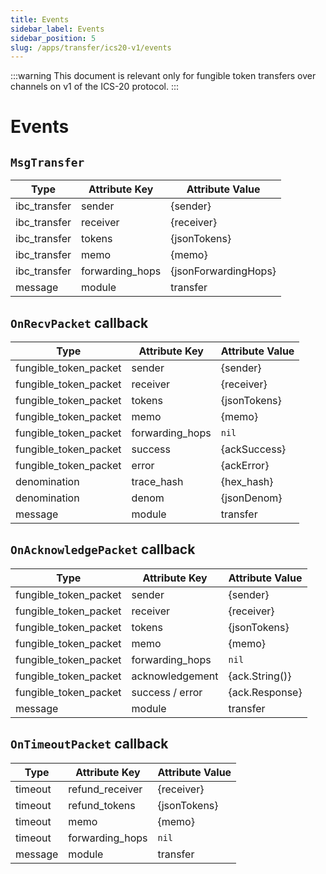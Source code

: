 ```yaml
---
title: Events
sidebar_label: Events
sidebar_position: 5
slug: /apps/transfer/ics20-v1/events
---
```


:::warning
This document is relevant only for fungible token transfers over channels on v1 of the ICS-20 protocol.
:::

# Events

## `MsgTransfer`

| Type         | Attribute Key   | Attribute Value        |
|--------------|-----------------|------------------------|
| ibc_transfer | sender          | \{sender\}             |
| ibc_transfer | receiver        | \{receiver\}           |
| ibc_transfer | tokens          | \{jsonTokens\}         |
| ibc_transfer | memo            | \{memo\}               |
| ibc_transfer | forwarding_hops | \{jsonForwardingHops\} |
| message      | module          | transfer               |

## `OnRecvPacket` callback

| Type                  | Attribute Key   | Attribute Value |
|-----------------------|-----------------|-----------------|
| fungible_token_packet | sender          | \{sender\}      |
| fungible_token_packet | receiver        | \{receiver\}    |
| fungible_token_packet | tokens          | \{jsonTokens\}  |
| fungible_token_packet | memo            | \{memo\}        |
| fungible_token_packet | forwarding_hops | `nil`           |
| fungible_token_packet | success         | \{ackSuccess\}  |
| fungible_token_packet | error           | \{ackError\}    |
| denomination          | trace_hash      | \{hex_hash\}    |
| denomination          | denom           | \{jsonDenom\}   |
| message               | module          | transfer        |

## `OnAcknowledgePacket` callback

| Type                  | Attribute Key   | Attribute Value  |
|-----------------------|-----------------|------------------|
| fungible_token_packet | sender          | \{sender\}       |
| fungible_token_packet | receiver        | \{receiver\}     |
| fungible_token_packet | tokens          | \{jsonTokens\}   |
| fungible_token_packet | memo            | \{memo\}         |
| fungible_token_packet | forwarding_hops | `nil`            |
| fungible_token_packet | acknowledgement | \{ack.String()\} |
| fungible_token_packet | success / error | \{ack.Response\} |
| message               | module          | transfer         |

## `OnTimeoutPacket` callback

| Type    | Attribute Key   | Attribute Value |
|---------|-----------------|-----------------|
| timeout | refund_receiver | \{receiver\}    |
| timeout | refund_tokens   | \{jsonTokens\}  |
| timeout | memo            | \{memo\}        |
| timeout | forwarding_hops | `nil`           |
| message | module          | transfer        |
